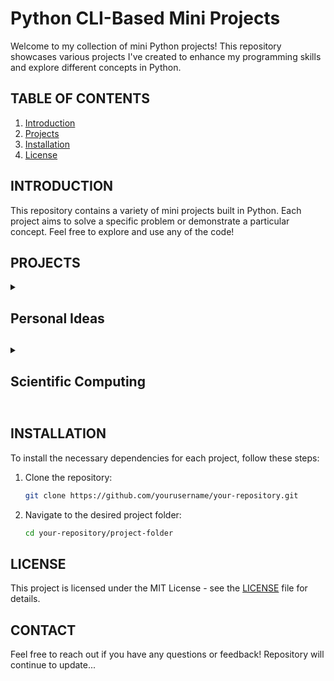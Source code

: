 # Python CLI-Based Mini Projects

Welcome to my collection of mini Python projects! This repository showcases various projects I've created to enhance my programming skills and explore different concepts in Python.

## TABLE OF CONTENTS

1. [Introduction](#introduction)
2. [Projects](#projects)
3. [Installation](#installation)
4. [License](#license)

## INTRODUCTION

This repository contains a variety of mini projects built in Python. Each project aims to solve a specific problem or demonstrate a particular concept. Feel free to explore and use any of the code!

## PROJECTS

<details>
<summary><h2>Personal Ideas<h2></summary>

<h3>Project 1: Magic Square Solver</h3>
- **Description**: A Python program that automatically generates and solves a magic square based on the user-defined size, ensuring that all rows, columns, and diagonals sum to the same value.
- **Features**: Dynamic size selection, step-by-step visualization of the solving process, input validation, and support for both odd and even-sized squares.

</details>

<details>
<summary><h2>Scientific Computing<h2></summary>

<h3>Project 1: Caesar Cipher</h3>
- **Description**: A Python program that implements the Caesar cipher for encrypting and decrypting text using a simple shift mechanism.
- **Features**: User-friendly interface, customizable shift value, encryption and decryption modes, and support for both uppercase and lowercase letters.

<h3>Project 2: Vigenere Cipher</h3>
- **Description**: A Python tool that utilizes the Vigenère cipher for encrypting text using a keyword for enhanced security over the Caesar cipher.
- **Features**: Keyword-based encryption, decryption capabilities, error handling for invalid inputs, and a clear explanation of the process.

<h3>Project 3: Luhn Algorithm</h3>
- **Description**: An implementation of the Luhn algorithm to validate credit card numbers using a checksum formula.
- **Features**: Input validation, detailed output for each step of the algorithm, and the ability to check multiple card numbers at once.

<h3>Project 4: Expense Tracker</h3>
- **Description**: A Python application designed to help users track their expenses, categorize spending, and visualize financial trends.
- **Features**: User authentication, customizable categories, monthly reporting, data visualization, and export options for detailed analysis.

</details>

## INSTALLATION

To install the necessary dependencies for each project, follow these steps:

1. Clone the repository:
   ```bash
   git clone https://github.com/yourusername/your-repository.git
   ```
2. Navigate to the desired project folder:
   ```bash
   cd your-repository/project-folder
   ```

## LICENSE

This project is licensed under the MIT License - see the [LICENSE](LICENSE) file for details.

## CONTACT

Feel free to reach out if you have any questions or feedback!
Repository will continue to update...
